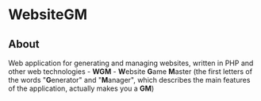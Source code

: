 # WebsiteGM
## About
Web application for generating and managing websites, written in PHP and other web technologies - **WGM** - **W**ebsite **G**ame **M**aster (the first letters of the words "**G**enerator" and "**M**anager", which describes the main features of the application, actually makes you a **GM**)


